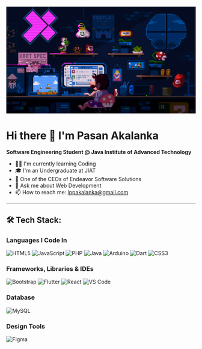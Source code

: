 ![MasterHead](https://raw.githubusercontent.com/patricnilackshan/patricnilackshan/main/images/CoverPhoto.gif)

# Hi there 👋 I'm Pasan Akalanka

**Software Engineering Student @ Java Institute of Advanced Technology**

- 👨‍💻 I'm currently learning Coding
- 🎓 I'm an Undergraduate at JIAT
- 🏢 One of the CEOs of Endeavor Software Solutions
- 💬 Ask me about Web Development
- 📫 How to reach me: [lppakalanka@gmail.com](mailto:lppakalanka@gmail.com)

---

## 🛠️ Tech Stack:

### Languages I Code In
![HTML5](https://img.shields.io/badge/-HTML5-E34F26?style=flat-square&logo=html5&logoColor=white)
![JavaScript](https://img.shields.io/badge/-JavaScript-F7DF1E?style=flat-square&logo=javascript&logoColor=black)
![PHP](https://img.shields.io/badge/-PHP-777BB4?style=flat-square&logo=php&logoColor=white)
![Java](https://img.shields.io/badge/-Java-007396?style=flat-square&logo=java&logoColor=white)
![Arduino](https://img.shields.io/badge/-Arduino-00979D?style=flat-square&logo=arduino&logoColor=white)
![Dart](https://img.shields.io/badge/-Dart-0175C2?style=flat-square&logo=dart&logoColor=white)
![CSS3](https://img.shields.io/badge/-CSS3-1572B6?style=flat-square&logo=css3&logoColor=white)

### Frameworks, Libraries & IDEs
![Bootstrap](https://img.shields.io/badge/-Bootstrap-7952B3?style=flat-square&logo=bootstrap&logoColor=white)
![Flutter](https://img.shields.io/badge/-Flutter-02569B?style=flat-square&logo=flutter&logoColor=white)
![React](https://img.shields.io/badge/-React-61DAFB?style=flat-square&logo=react&logoColor=black)
![VS Code](https://img.shields.io/badge/-VS_Code-007ACC?style=flat-square&logo=visual-studio-code&logoColor=white)

### Database
![MySQL](https://img.shields.io/badge/-MySQL-4479A1?style=flat-square&logo=mysql&logoColor=white)

### Design Tools
![Figma](https://img.shields.io/badge/-Figma-F24E1E?style=flat-square&logo=figma&logoColor=white)




